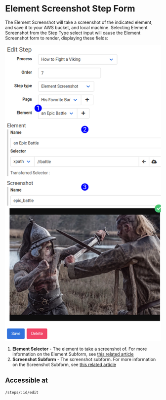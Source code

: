 # Element Screenshot Step Form


The Element Screenshot will take a screenshot of the indicated element, and save it to your AWS bucket, and local machine. Selecting Element Screenshot from the Step Type select input will cause the Element Screenshot form to render, displaying these fields:

![Element Screenshot Form Reference](images/step_form_reference_element_screenshot.png)

1. **Element Selector** - The element to take a screenshot of. For more information on the Element Subform, see [this related article](element_subform.md)
2. **Screenshot Subform** - The screenshot subform. For more information on the Screenshot Subform, see [this related article](screenshot_subform.md)

## Accessible at
`/steps/:id/edit`
